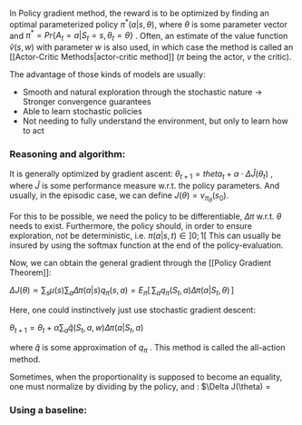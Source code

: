 In Policy gradient method, the reward is to be optimized by finding an optimal parameterized policy $\pi^*(a | s, \theta)$, where $\theta$ is some parameter vector and $\pi^* = Pr\{A_t = a | S_t = s, \theta_t = \theta\}$ .
Often, an estimate of the value function $\hat{v}(s , w)$ with parameter $w$ is also used, in which case the method is called an [[Actor-Critic Methods|actor-critic method]] ($\pi$ being the actor, $v$ the critic).

The advantage of those kinds of models are usually: 
- Smooth and natural exploration through the stochastic nature -> Stronger convergence guarantees
- Able to learn stochastic policies
- Not needing to fully understand the environment, but only to learn how to act
### Reasoning and algorithm:
It is generally optimized by gradient ascent: $\theta_{t + 1} = theta_t + \alpha \cdot \Delta \hat{J}(\theta_t)$ , where $\hat{J}$ is some performance measure w.r.t. the policy parameters.
And usually, in the episodic case, we can define $J(\theta) = v_{\pi_\theta}(s_0)$.

For this to be possible, we need the policy to be differentiable, $\Delta \pi$ w.r.t. $\theta$ needs to exist. 
Furthermore, the policy should, in order to ensure exploration, not be deterministic, i.e. $\pi(a | s, t) \in ]0; 1[$ 
This can usually be insured by using the softmax function at the end of the policy-evaluation.

Now, we can obtain the general gradient through the [[Policy Gradient Theorem]]:

$\Delta J(\theta) \propto \sum_s \mu(s) \sum_a \Delta \pi(a | s) q_\pi (s, a) = E_\pi[ \, \sum_a q_\pi(S_t, a) \Delta \pi(a | S_t, \theta) \,]$  

Here, one could instinctively just use stochastic gradient descent:

$\theta_{t + 1} = \theta_t + \alpha \sum_a \hat{q}(S_t, a, w) \Delta \pi(a | S_t, a)$ 

where $\hat{q}$ is some approximation of  $q_\pi$ .
This method is called the all-action method.

Sometimes, when the proportionality is supposed to become an equality, one must normalize by dividing by the policy, and  :
$\Delta J(\theta) = 
### Using a baseline:

